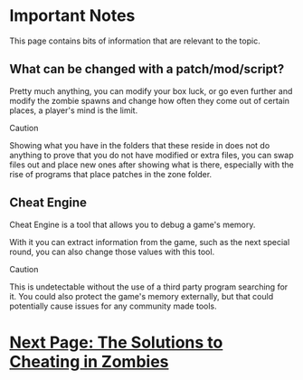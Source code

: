 # Important Notes
This page contains bits of information that are relevant to the topic.

## What can be changed with a patch/mod/script?
Pretty much anything, you can modify your box luck, or go even further and modify the zombie spawns and change how often they come out of certain places, a player's mind is the limit.

> [!CAUTION]
> Showing what you have in the folders that these reside in does not do anything to prove that you do not have modified or extra files, you can swap files out and place new ones after showing what is there, especially with the rise of programs that place patches in the zone folder.

## Cheat Engine
Cheat Engine is a tool that allows you to debug a game's memory.

With it you can extract information from the game, such as the next special round, you can also change those values with this tool.

> [!CAUTION]
> This is undetectable without the use of a third party program searching for it. You could also protect the game's memory externally, but that could potentially cause issues for any community made tools.

# [Next Page: The Solutions to Cheating in Zombies](/pages/Solutions-to-Cheating.md)